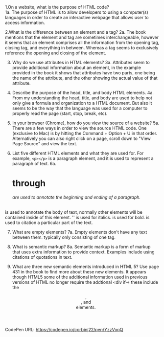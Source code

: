 1.On a website, what is the purpose of HTML code? <br />
  1a. The purpose of HTML is to allow developers to using a computer(s) languages in order to create an interactive webpage that allows user to access information.

2.What is the difference between an element and a tag?
  2a. The book mentions that the element and tag are sometimes interchangeable, however it seems that an element comprises all the information from the opening tag, closing tag, and everything in between. Whereas a tag seems to exclusively reference the opening and closing of the element.

3.  Why do we use attributes in HTML elements?
  3a. Attributes seem to provide additional information about an element, in the example provided in the book it shows that attributes have two parts, one being the name of the attribute, and the other showing the actual value of that attribute.

4.  Describe the purpose of the head, title, and body HTML elements.
  4a. From my understanding the head, title, and body are used to help not only give a formula and organization to a HTML document. But also it seems to be the way that the language was used for a computer to properly read the page (start, stop, break, etc).

5.  In your browser (Chrome), how do you view the source of a website?
  5a. There are a few ways in order to view the source HTML code. One (exclusive to Mac) is by hitting the Command + Option + U in that order. Alternatively you can also right click on a page, scroll down to "View Page Source" and view the text.

6.  List five different HTML elements and what they are used for. For example, `<p></p>` is a paragraph element, and it is used to represent a paragraph of text.
6a. <h1> through <h6> are used to annotate the beginning and ending of a paragraph.
<body></body> is used to annotate the body of text, normally other elements will be contained inside of this element.
'<i></i>' is used for italics.
<b></b> is used for bold.
<cite></cite> is used to citation a particular part of the text.

7.  What are empty elements?
7a. Empty elements don't have any text between them. typically only consisting of one tag.

8.  What is semantic markup?
8a. Semantic markup is a form of markup that uses extra information to provide context. Examples include using citations of quotations in text.

9.  What are three new semantic elements introduced in HTML 5? Use page 431 in the book to find more about these new elements.
It appears though HTML5 some of the additional information used in previous versions of HTML no longer require the addtional <div if=> these include the <header>, <nav>, and <article> elements.


CodePen URL:
https://codepen.io/corbinj22/pen/YzzVxqQ

